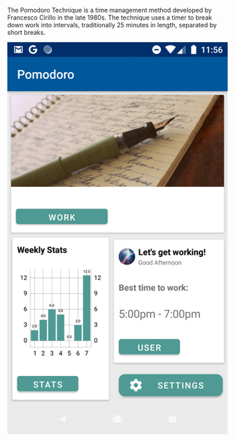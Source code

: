 The Pomodoro Technique is a time management method developed by Francesco Cirillo in the late 1980s. The technique uses a
timer to break down work into intervals, traditionally 25 minutes in length, separated by short breaks.


![Home Screen](https://raw.githubusercontent.com/latrujil913/pomodoro/master/photos/home_screen.png
)
